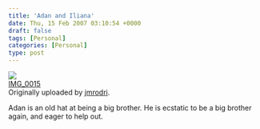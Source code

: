 ```yaml
---
title: 'Adan and Iliana'
date: Thu, 15 Feb 2007 03:10:54 +0000
draft: false
tags: [Personal]
categories: [Personal]
type: post
---
```


[![](http://farm1.static.flickr.com/169/390755519_e2e7082764_m.jpg)](http://www.flickr.com/photos/jmrodri/390755519/ "photo sharing")  
[IMG\_0015](http://www.flickr.com/photos/jmrodri/390755519/)  
Originally uploaded by [jmrodri](http://www.flickr.com/people/jmrodri/).

Adan is an old hat at being a big brother. He is ecstatic to be a big brother again, and eager to help out.